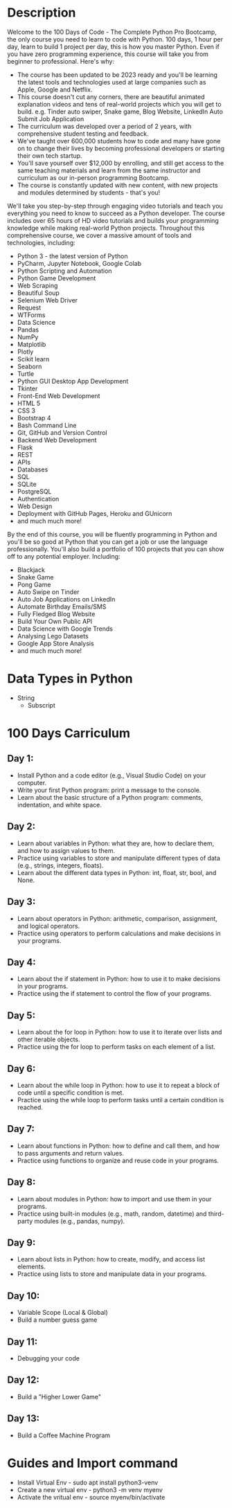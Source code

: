 # Description

Welcome to the 100 Days of Code - The Complete Python Pro Bootcamp, the only course you need to learn to code with Python. 
100 days, 1 hour per day, learn to build 1 project per day, this is how you master Python. Even if you have zero programming experience, this course will take you from beginner to professional. Here's why:

- The course has been updated to be 2023 ready and you'll be learning the latest tools and technologies used at large companies such as Apple, Google and Netflix.
- This course doesn't cut any corners, there are beautiful animated explanation videos and tens of real-world projects which you will get to build. e.g. Tinder auto swiper, Snake game, Blog Website, LinkedIn Auto Submit Job Application
- The curriculum was developed over a period of 2 years, with comprehensive student testing and feedback.
- We've taught over 600,000 students how to code and many have gone on to change their lives by becoming professional developers or starting their own tech startup.
- You'll save yourself over $12,000 by enrolling, and still get access to the same teaching materials and learn from the same instructor and curriculum as our in-person programming Bootcamp.
- The course is constantly updated with new content, with new projects and modules determined by students - that's you!

We'll take you step-by-step through engaging video tutorials and teach you everything you need to know to succeed as a Python developer. The course includes over 65 hours of HD video tutorials and builds your programming knowledge while making real-world Python projects.
Throughout this comprehensive course, we cover a massive amount of tools and technologies, including:

- Python 3 - the latest version of Python
- PyCharm, Jupyter Notebook, Google Colab
- Python Scripting and Automation
- Python Game Development
- Web Scraping
- Beautiful Soup
- Selenium Web Driver
- Request
- WTForms
- Data Science
- Pandas
- NumPy
- Matplotlib
- Plotly
- Scikit learn
- Seaborn
- Turtle
- Python GUI Desktop App Development
- Tkinter
- Front-End Web Development
- HTML 5
- CSS 3
- Bootstrap 4
- Bash Command Line
- Git, GitHub and Version Control
- Backend Web Development
- Flask
- REST
- APIs
- Databases
- SQL
- SQLite
- PostgreSQL
- Authentication
- Web Design
- Deployment with GitHub Pages, Heroku and GUnicorn
- and much much more!

By the end of this course, you will be fluently programming in Python and you'll be so good at Python that you can get a job or use the language professionally.
You'll also build a portfolio of 100 projects that you can show off to any potential employer. Including:

- Blackjack
- Snake Game
- Pong Game
- Auto Swipe on Tinder
- Auto Job Applications on LinkedIn
- Automate Birthday Emails/SMS
- Fully Fledged Blog Website
- Build Your Own Public API
- Data Science with Google Trends
- Analysing Lego Datasets
- Google App Store Analysis
- and much much more!

# Data Types in Python
- String
    - Subscript 
    

# 100 Days Carriculum

## Day 1:
- Install Python and a code editor (e.g., Visual Studio Code) on your computer.
- Write your first Python program: print a message to the console.
- Learn about the basic structure of a Python program: comments, indentation, and white space.

## Day 2: 
- Learn about variables in Python: what they are, how to declare them, and how to assign values to them.
- Practice using variables to store and manipulate different types of data (e.g., strings, integers, floats).
- Learn about the different data types in Python: int, float, str, bool, and None.

## Day 3:
- Learn about operators in Python: arithmetic, comparison, assignment, and logical operators.
- Practice using operators to perform calculations and make decisions in your programs.

## Day 4:
- Learn about the if statement in Python: how to use it to make decisions in your programs.
- Practice using the if statement to control the flow of your programs.

## Day 5:
- Learn about the for loop in Python: how to use it to iterate over lists and other iterable objects.
- Practice using the for loop to perform tasks on each element of a list.

## Day 6:
- Learn about the while loop in Python: how to use it to repeat a block of code until a specific condition is met.
- Practice using the while loop to perform tasks until a certain condition is reached.

## Day 7:
- Learn about functions in Python: how to define and call them, and how to pass arguments and return values.
- Practice using functions to organize and reuse code in your programs.

## Day 8:
- Learn about modules in Python: how to import and use them in your programs.
- Practice using built-in modules (e.g., math, random, datetime) and third-party modules (e.g., pandas, numpy).

## Day 9:
- Learn about lists in Python: how to create, modify, and access list elements.
- Practice using lists to store and manipulate data in your programs.

## Day 10:
- Variable Scope (Local & Global)
- Build a number guess game
## Day 11:
- Debugging your code

## Day 12:
- Build a "Higher Lower Game"
## Day 13:
- Build a Coffee Machine Program


# Guides and Import command 
- Install Virtual Env - sudo apt install python3-venv
- Create a new virtual env - python3 -m venv myenv
- Activate the vritual env - source myenv/bin/activate